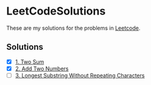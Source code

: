 # LeetCodeSolutions

These are my solutions for the problems in [Leetcode](https://leetcode.com/).

## Solutions

- [x] [1. Two Sum](./1.%20Two%20Sum/)
- [x] [2. Add Two Numbers](./2.%20Add%20Two%20Numbers/)
- [ ] [3. Longest Substring Without Repeating Characters](3.%20Longest%20Substring%20Without%20Repeating%20Characters/)
